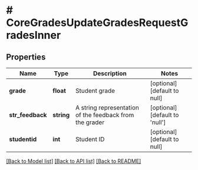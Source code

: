 # # CoreGradesUpdateGradesRequestGradesInner

## Properties

Name | Type | Description | Notes
------------ | ------------- | ------------- | -------------
**grade** | **float** | Student grade | [optional] [default to null]
**str_feedback** | **string** | A string representation of the feedback from the grader | [optional] [default to 'null']
**studentid** | **int** | Student ID | [optional] [default to null]

[[Back to Model list]](../../README.md#models) [[Back to API list]](../../README.md#endpoints) [[Back to README]](../../README.md)
